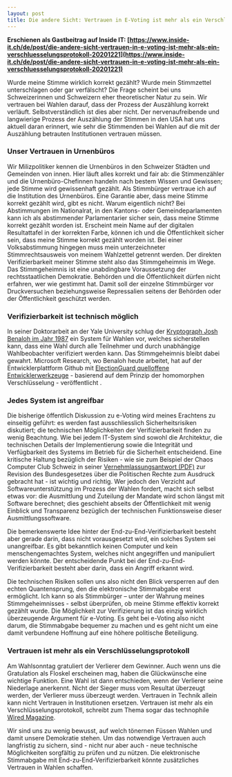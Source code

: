 ```yaml
---
layout: post
title: Die andere Sicht: Vertrauen in E-Voting ist mehr als ein Verschlüs­selungs­protokoll
---
```


**Erschienen als Gastbeitrag auf Inside IT: [https://www.inside-it.ch/de/post/die-andere-sicht-vertrauen-in-e-voting-ist-mehr-als-ein-verschluesselungsprotokoll-20201221](https://www.inside-it.ch/de/post/die-andere-sicht-vertrauen-in-e-voting-ist-mehr-als-ein-verschluesselungsprotokoll-20201221)**

Wurde meine Stimme wirklich korrekt gezählt? Wurde mein Stimmzettel unterschlagen oder gar verfälscht? Die Frage scheint bei uns Schweizerinnen und Schweizern eher theoretischer Natur zu sein. Wir vertrauen bei Wahlen darauf, dass der Prozess der Auszählung korrekt verläuft. Selbstverständlich ist dies aber nicht. Der nervenaufreibende und langwierige Prozess der Auszählung der Stimmen in den USA hat uns aktuell daran erinnert, wie sehr die Stimmenden bei Wahlen auf die mit der Auszählung betrauten Institutionen vertrauen müssen.

### Unser Vertrauen in Urnenbüros
Wir Milizpolitiker kennen die Urnenbüros in den Schweizer Städten und Gemeinden von innen. Hier läuft alles korrekt und fair ab: die Stimmenzähler und die Urnenbüro-Chefinnen handeln nach bestem Wissen und Gewissen; jede Stimme wird gewissenhaft gezählt. Als Stimmbürger vertraue ich auf die Institution des Urnenbüros. Eine Garantie aber, dass meine Stimme korrekt gezählt wird, gibt es nicht. Warum eigentlich nicht? Bei Abstimmungen im Nationalrat, in den Kantons- oder Gemeindeparlamenten kann ich als abstimmender Parlamentarier sicher sein, dass meine Stimme korrekt gezählt worden ist. Erscheint mein Name auf der digitalen Resultattafel in der korrekten Farbe, können ich und die Öffentlichkeit sicher sein, dass meine Stimme korrekt gezählt worden ist. Bei einer Volksabstimmung hingegen muss mein unterzeichneter Stimmrechtsausweis von meinem Wahlzettel getrennt werden.
Der direkten Verifizierbarkeit meiner Stimme steht also das Stimmgeheimnis im Wege. Das Stimmgeheimnis ist eine unabdingbare Voraussetzung der rechtsstaatlichen Demokratie. Behörden und die Öffentlichkeit dürfen nicht erfahren, wer wie gestimmt hat. Damit soll der einzelne Stimmbürger vor Druckversuchen beziehungsweise Repressalien seitens der Behörden oder der Öffentlichkeit geschützt werden.

### Verifizierbarkeit ist technisch möglich
In seiner Doktorarbeit an der Yale University schlug der [Kryptograph Josh Benaloh im Jahr 1987](https://www.microsoft.com/en-us/research/publication/verifiable-secret-ballot-elections) ein System für Wahlen vor, welches sicherstellen kann, dass eine Wahl durch alle Teilnehmer und durch unabhängige Wahlbeobachter verifiziert werden kann. Das Stimmgeheimnis bleibt dabei gewahrt. Microsoft Research, wo Benaloh heute arbeitet, hat auf der Entwicklerplattform Github mit [ElectionGuard quelloffene Entwicklerwerkzeuge](https://github.com/microsoft/electionguard) - basierend auf dem Prinzip der homomorphen Verschlüsselung - veröffentlicht .

### Jedes System ist angreifbar
Die bisherige öffentlich Diskussion zu e-Voting wird meines Erachtens zu einseitig geführt: es werden fast ausschliesslich Sicherheitsrisiken diskutiert; die technischen Möglichkeiten der Verifizierbarkeit finden zu wenig Beachtung. Wie bei jedem IT-System sind sowohl die Architektur, die technischen Details der Implementierung sowie die Integrität und Verfügbarkeit des Systems im Betrieb für die Sicherheit entscheidend.
Eine kritische Haltung bezüglich der Risiken - wie sie zum Beispiel der Chaos Computer Club Schweiz in seiner [Vernehmlassungsantwort (PDF)](https://chaosticino.ch/docs/20190430-vernehmlassung--e-voting-ordentlicher-betrieb.pdf) zur Revision des Bundesgesetzes über die Politischen Rechte  zum Ausdruck gebracht hat - ist wichtig und richtig. Wer jedoch den Verzicht auf Softwareunterstützung im Prozess der Wahlen fordert, macht sich selbst etwas vor: die Ausmittlung und Zuteilung der Mandate wird schon längst mit Software berechnet; dies geschieht abseits der Öffentlichkeit mit wenig Einblick und Transparenz bezüglich der technischen Funktionsweise dieser Ausmittlungssoftware.

Die bemerkenswerte Idee hinter der End-zu-End-Verifizierbarkeit besteht aber gerade darin, dass nicht vorausgesetzt wird, ein solches System sei unangreifbar. Es gibt bekanntlich keinen Computer und kein menschengemachtes System, welches nicht angegriffen und manipuliert werden könnte. Der entscheidende Punkt bei der End-zu-End-Verifizierbarkeit besteht aber darin, dass ein Angriff erkannt wird.

Die technischen Risiken sollen uns also nicht den Blick versperren auf den echten Quantensprung, den die elektronische Stimmabgabe erst ermöglicht. Ich kann so als Stimmbürger – unter der Wahrung meines Stimmgeheimnisses - selbst überprüfen, ob meine Stimme effektiv korrekt gezählt wurde. Die Möglichkeit zur Verifizierung ist das einzig wirklich überzeugende Argument für e-Voting. Es geht bei e-Voting also nicht darum, die Stimmabgabe bequemer zu machen und es geht nicht um eine damit verbundene Hoffnung auf eine höhere politische Beteiligung.

### Vertrauen ist mehr als ein Verschlüsselungsprotokoll
Am Wahlsonntag gratuliert der Verlierer dem Gewinner. Auch wenn uns die Gratulation als Floskel erscheinen mag, haben die Glückwünsche eine wichtige Funktion. Eine Wahl ist dann entschieden, wenn der Verlierer seine Niederlage anerkennt. Nicht der Sieger muss vom Resultat überzeugt werden, der Verlierer muss überzeugt werden. Vertrauen in Technik allein kann nicht Vertrauen in Institutionen ersetzen. Vertrauen ist mehr als ein Verschlüsselungsprotokoll, schreibt zum Thema sogar das technophile [Wired Magazine](https://www.wired.com/story/dana-debeauvoir-texas-county-clerk-voting-tech-revolution/).

Wir sind uns zu wenig bewusst, auf welch tönernen Füssen Wahlen und damit unsere Demokratie stehen. Um das notwendige Vertrauen auch langfristig zu sichern, sind - nicht nur aber auch - neue technische Möglichkeiten sorgfältig zu prüfen und zu nützen. Die elektronische Stimmabgabe mit End-zu-End-Verifizierbarkeit könnte zusätzliches Vertrauen in Wahlen schaffen.